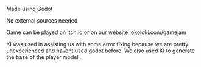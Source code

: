 Made using Godot

No external sources needed

Game can be played on itch.io or on our website: okoloki.com/gamejam

KI was used in assisting us with some error fixing because we are pretty unexperienced and havent used godot before. We also used KI to generate the base of the player modell.
